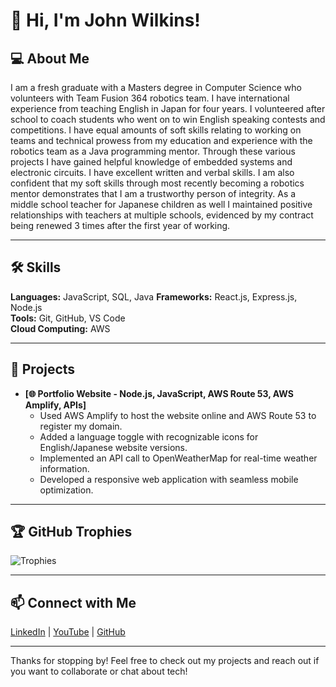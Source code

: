 # 👋 Hi, I'm John Wilkins!

## 💻 About Me
I am a fresh graduate with a Masters degree in Computer Science who volunteers with Team Fusion 364 robotics team. I have international experience from teaching English in Japan for four years. I volunteered after school to coach students who went on to win English speaking contests and competitions. I have equal amounts of soft skills relating to working on teams and technical prowess from my education and experience with the robotics team as a Java programming mentor.
Through these various projects I have gained helpful knowledge of embedded systems and electronic circuits. I have excellent written and verbal skills.
I am also confident that my soft skills through most recently becoming a robotics mentor demonstrates that I am a trustworthy person of integrity. As a middle school teacher for Japanese children as well I maintained positive relationships with teachers at multiple schools, evidenced by my contract being renewed 3 times after the first year of working. 


---

## 🛠️ Skills
**Languages:** JavaScript, SQL, Java
**Frameworks:** React.js, Express.js, Node.js  
**Tools:** Git, GitHub, VS Code  
**Cloud Computing:** AWS

---

## 🚀 Projects


- **[🌐 Portfolio Website - Node.js, JavaScript, AWS Route 53, AWS Amplify, APIs]**  
  - Used AWS Amplify to host the website online and AWS Route 53 to register my domain.  
  - Added a language toggle with recognizable icons for English/Japanese website versions.  
  - Implemented an API call to OpenWeatherMap for real-time weather information.  
  - Developed a responsive web application with seamless mobile optimization.
    

---

## 🏆 GitHub Trophies
![Trophies](https://github-profile-trophy.vercel.app/?username=wilkinsjohnstanley&theme=radical)

---

## 📫 Connect with Me
[LinkedIn](https://www.linkedin.com/in/wilkinsjohnstanley) | [YouTube](https://youtube.com/@John-Wilkins) | [GitHub](https://github.com/wilkinsjohnstanley)

---

Thanks for stopping by! Feel free to check out my projects and reach out if you want to collaborate or chat about tech!

